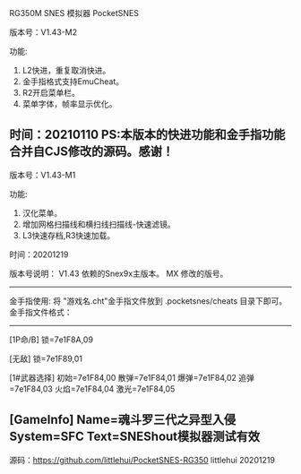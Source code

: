 RG350M SNES 模拟器 PocketSNES

版本号：V1.43-M2

功能:
1. L2快进，重复取消快进。
2. 金手指格式支持EmuCheat。
3. R2开启菜单栏。
4. 菜单字体，帧率显示优化。

时间：20210110
PS:本版本的快进功能和金手指功能合并自CJS修改的源码。感谢！
--------------------------------------------------
版本号：V1.43-M1

功能:
1. 汉化菜单。
2. 增加网格扫描线和横扫线扫描线-快速滤镜。
3. L3快速存档,R3快速加载。

时间：20201219

版本号说明：
V1.43  依赖的Snex9x主版本。
MX 修改的版号。

--------------------------------------------------
金手指使用:
将 "游戏名.cht"金手指文件放到  .pocketsnes/cheats 目录下即可。
金手指文件格式：

--------------------------------------------------
[1P命/B]
锁=7e1F8A,09

[无敌]
锁=7e1F89,01

[1#武器选择]
初始=7e1F84,00
散弹=7e1F84,01
爆弹=7e1F84,02
追弹=7e1F84,03
火焰=7e1F84,04
激光=7e1F84,05



[GameInfo]
Name=魂斗罗三代之异型入侵
System=SFC
Text=SNEShout模拟器测试有效
--------------------------------------------------
源码：https://github.com/littlehui/PocketSNES-RG350
                                      littlehui
                                       20201219